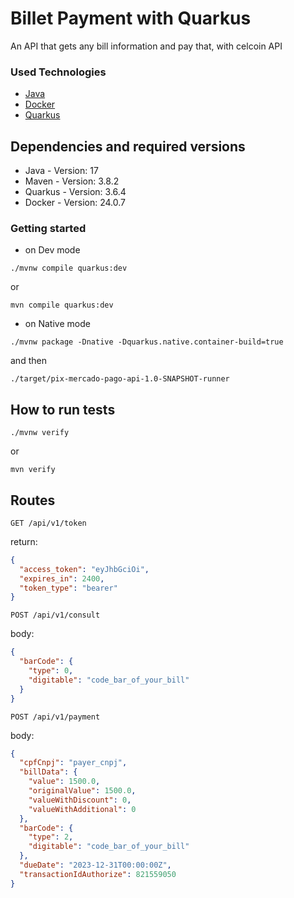 # Billet Payment with Quarkus 

An API that gets any bill information and pay that, with celcoin API

### Used Technologies

* [Java](https://www.java.com/en/)
* [Docker](https://www.docker.com/)
* [Quarkus](https://pt.quarkus.io/)

## Dependencies and required versions

* Java - Version: 17
* Maven - Version: 3.8.2
* Quarkus - Version: 3.6.4
* Docker - Version: 24.0.7

### Getting started

* on Dev mode

```shell script
./mvnw compile quarkus:dev
```

or

```shell script
mvn compile quarkus:dev
```

* on Native mode

```shell script
./mvnw package -Dnative -Dquarkus.native.container-build=true
```

and then

```shell
./target/pix-mercado-pago-api-1.0-SNAPSHOT-runner
```

## How to run tests

```shell
./mvnw verify
```

or 

```shell
mvn verify
```

## Routes

```http request
GET /api/v1/token
```

return:

```json
{
  "access_token": "eyJhbGciOi",
  "expires_in": 2400,
  "token_type": "bearer"
}
```

```http request
POST /api/v1/consult
```

body:

```json
{
  "barCode": {
    "type": 0,
    "digitable": "code_bar_of_your_bill"
  }
}
```

```http request
POST /api/v1/payment
```

body:

```json
{
  "cpfCnpj": "payer_cnpj",
  "billData": {
    "value": 1500.0,
    "originalValue": 1500.0,
    "valueWithDiscount": 0,
    "valueWithAdditional": 0
  },
  "barCode": {
    "type": 2,
    "digitable": "code_bar_of_your_bill"
  },
  "dueDate": "2023-12-31T00:00:00Z",
  "transactionIdAuthorize": 821559050
}
```
